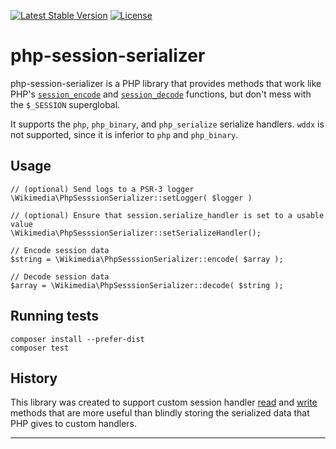 [![Latest Stable Version]](https://packagist.org/packages/wikimedia/php-session-serializer) [![License]](https://packagist.org/packages/wikimedia/php-session-serializer)

php-session-serializer
======================

php-session-serializer is a PHP library that provides methods that work like
PHP's [`session_encode`][phpencode] and [`session_decode`][phpdecode]
functions, but don't mess with the `$_SESSION` superglobal.

It supports the `php`, `php_binary`, and `php_serialize` serialize handlers.
`wddx` is not supported, since it is inferior to `php` and `php_binary`.


Usage
-----

    // (optional) Send logs to a PSR-3 logger
    \Wikimedia\PhpSesssionSerializer::setLogger( $logger )

    // (optional) Ensure that session.serialize_handler is set to a usable value
    \Wikimedia\PhpSesssionSerializer::setSerializeHandler();

    // Encode session data
    $string = \Wikimedia\PhpSesssionSerializer::encode( $array );

    // Decode session data
    $array = \Wikimedia\PhpSesssionSerializer::decode( $string );


Running tests
-------------

    composer install --prefer-dist
    composer test


History
-------

This library was created to support custom session handler [read][] and
[write][] methods that are more useful than blindly storing the serialized data
that PHP gives to custom handlers.


---
[phpencode]: https://php.net/manual/en/function.session-encode.php
[phpdecode]: https://php.net/manual/en/function.session-decode.php
[read]: https://php.net/manual/en/sessionhandlerinterface.read.php
[write]: https://php.net/manual/en/sessionhandlerinterface.write.php
[Latest Stable Version]: https://poser.pugx.org/wikimedia/php-session-serializer/v/stable.svg
[License]: https://poser.pugx.org/wikimedia/php-session-serializer/license.svg
